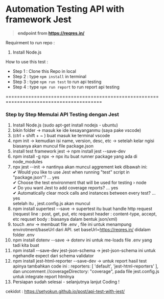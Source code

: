 # Automation Testing API with framework Jest
> **endpoint from https://reqres.in/**

Requirment to run repo :
1. Install Node.js

How to use this test :
- Step 1 : Clone this Repo in local
- Step 2 : type `npm install` in terminal 
- Step 3 : type `npm run test` to run api testing
- Step 4 : type `npm run report` to run report api testing

========================================================================================
### Step by Step Memulai API Testing dengan Jest 

1. Install Node.js (sudo apt-get install nodejs - ubuntu)
2. bikin folder -> masuk ke ide kesayanganmu (saya pake vscode)
3. (ctrl + shift + ~ ) buat masuk ke terminal vscode
4. npm init -> kemudian isi name, version, desc, etc -> setelah kelar ngisi biasanya akan muncul file package.json
5. install test framework jest -> npm install jest --save-dev
6. npm install -g npx -> npx itu buat runner package yang ada di node_modules
7. npx jest --init -> nantinya akan muncul aggrement kek dibawah ini: \
✔ Would you like to use Jest when running "test" script in "package.json"? … yes \
✔ Choose the test environment that will be used for testing › node \
✔ Do you want Jest to add coverage reports? … yes \
✔ Automatically clear mock calls and instances between every test? … yes \
setelah itu , jest.config.js akan muncul
8. npm install supertest --save -> supertest itu buat handle http request
(request line : post, get, put, etc
request header : content-type, accept, etc
requset body : biasanya dalam bentuk json/xml)
9. touch .env -> membuat file .env , file ini untuk menampung envirotment/baseUrl dari API. set baseUrl=https://reqres.in/ didalam folder .env
10. npm install dotenv --save -> dotenv ini untuk me-loads file .env yang tadi kita buat
11. npm install --save-dev jest-json-schema -> jest-json-schema ini untuk ngehandle expect dari schema validator
12. npm install jest-html-reporter --save-dev -> untuk report hasil test apinya 
tambahkan code ini : 
   reporters: [
     'default',
     'jest-html-reporters'
   ],
   dan 
   uncomment //coverageDirectory: "coverage",
  pada file jest.config.js untuk integrate report htmlnya 
12. Persiapan sudah selesai - selanjutnya lanjut Coding !

cekidot : https://setyokun.github.io/post/api-test-with-jest/
